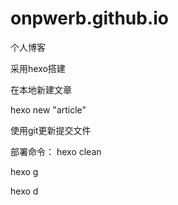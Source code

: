 # onpwerb.github.io

个人博客

采用hexo搭建

在本地新建文章

hexo new "article"

使用git更新提交文件

部署命令：
hexo clean

hexo g

hexo d
